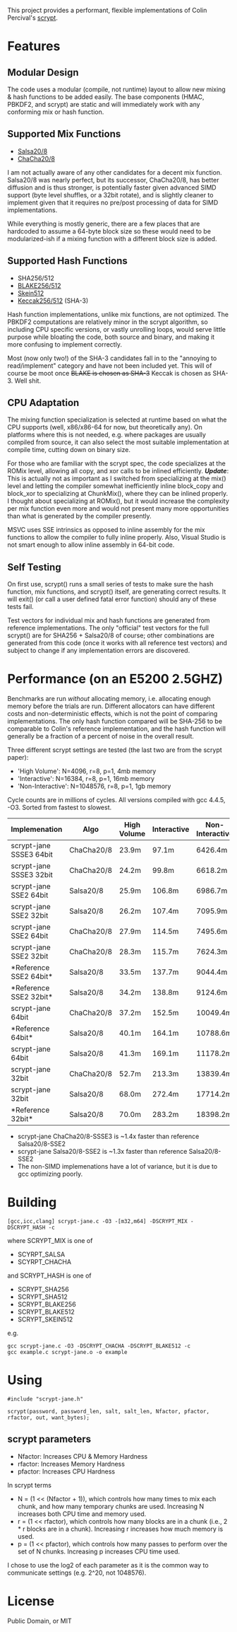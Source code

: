 This project provides a performant, flexible implementations of Colin Percival's [scrypt](http://www.tarsnap.com/scrypt.html).

# Features

## Modular Design

The code uses a modular (compile, not runtime) layout to allow new mixing & hash functions to be added easily. The base components (HMAC, PBKDF2, and scrypt) are static and will immediately work with any conforming mix or hash function.

## Supported Mix Functions

* [Salsa20/8](http://cr.yp.to/salsa20.html)
* [ChaCha20/8](http://cr.yp.to/chacha.html)

I am not actually aware of any other candidates for a decent mix function. Salsa20/8 was nearly perfect, but its successor, ChaCha20/8, has better diffusion and is thus stronger, is potentially faster given advanced SIMD support (byte level shuffles, or a 32bit rotate), and is slightly cleaner to implement given that it requires no pre/post processing of data for SIMD implementations. 

While everything is mostly generic, there are a few places that are hardcoded to assume a 64-byte block size so these would need to be modularized-ish if a mixing function with a different block size is added.

## Supported Hash Functions

* SHA256/512
* [BLAKE256/512](https://www.131002.net/blake/)
* [Skein512](http://www.skein-hash.info/)
* [Keccak256/512](http://keccak.noekeon.org/) (SHA-3)

Hash function implementations, unlike mix functions, are not optimized. The PBKDF2 computations are relatively minor in the scrypt algorithm, so including CPU specific versions, or vastly unrolling loops, would serve little purpose while bloating the code, both source and binary, and making it more confusing to implement correctly.

Most (now only two!) of the SHA-3 candidates fall in to the "annoying to read/implement" category and have not been included yet. This will of course be moot once ~~BLAKE is chosen as SHA-3~~ Keccak is chosen as SHA-3. Well shit.

## CPU Adaptation

The mixing function specialization is selected at runtime based on what the CPU supports (well, x86/x86-64 for now, but theoretically any). On platforms where this is not needed, e.g. where packages are usually compiled from source, it can also select the most suitable implementation at compile time, cutting down on binary size.

For those who are familiar with the scrypt spec, the code specializes at the ROMix level, allowing all copy, and xor calls to be inlined efficiently. ***Update***: This is actually not as important as I switched from specializing at the mix() level and letting the compiler somewhat inefficiently inline block_copy and block_xor to specializing at ChunkMix(), where they can be inlined properly. I thought about specializing at ROMix(), but it would increase the complexity per mix function even more and would not present many more opportunities than what is generated by the compiler presently.

MSVC uses SSE intrinsics as opposed to inline assembly for the mix functions to allow the compiler to fully inline properly. Also, Visual Studio is not smart enough to allow inline assembly in 64-bit code. 

## Self Testing

On first use, scrypt() runs a small series of tests to make sure the hash function, mix functions, and scrypt() itself, are generating correct results. It will exit() (or call a user defined fatal error function) should any of these tests fail. 

Test vectors for individual mix and hash functions are generated from reference implementations. The only "official" test vectors for the full scrypt() are for SHA256 + Salsa20/8 of course; other combinations are generated from this code (once it works with all reference test vectors) and subject to change if any implementation errors are discovered.

# Performance (on an E5200 2.5GHZ)

Benchmarks are run _without_ allocating memory, i.e. allocating enough memory before the trials are run. Different allocators can have different costs and non-deterministic effects, which is not the point of comparing implementations. The only hash function compared will be SHA-256 to be comparable to Colin's reference implementation, and the hash function will generally be a fraction of a percent of noise in the overall result.

Three different scrypt settings are tested (the last two are from the scrypt paper): 

* 'High Volume': N=4096, r=8, p=1, 4mb memory
* 'Interactive': N=16384, r=8, p=1, 16mb memory
* 'Non-Interactive': N=1048576, r=8, p=1, 1gb memory

Cycle counts are in millions of cycles. All versions compiled with gcc 4.4.5, -O3. Sorted from fastest to slowest.


<table>
<thead><tr><th>Implemenation</th><th>Algo</th><th>High Volume</th><th>Interactive</th><th>Non-Interactive</th></tr></thead>
<tbody>
<tr><td>scrypt-jane SSSE3 64bit</td><td>ChaCha20/8</td><td>23.9m</td><td> 97.1m</td><td> 6426.4m</td></tr>
<tr><td>scrypt-jane SSSE3 32bit</td><td>ChaCha20/8</td><td>24.2m</td><td> 99.8m</td><td> 6618.2m</td></tr>
<tr><td>scrypt-jane SSE2 64bit </td><td>Salsa20/8 </td><td>25.9m</td><td>106.8m</td><td> 6986.7m</td></tr>
<tr><td>scrypt-jane SSE2 32bit </td><td>Salsa20/8 </td><td>26.2m</td><td>107.4m</td><td> 7095.9m</td></tr>
<tr><td>scrypt-jane SSE2 64bit </td><td>ChaCha20/8</td><td>27.9m</td><td>114.5m</td><td> 7495.6m</td></tr>
<tr><td>scrypt-jane SSE2 32bit </td><td>ChaCha20/8</td><td>28.3m</td><td>115.7m</td><td> 7624.3m</td></tr>
<tr><td>*Reference SSE2 64bit* </td><td>Salsa20/8 </td><td>33.5m</td><td>137.7m</td><td> 9044.4m</td></tr>
<tr><td>*Reference SSE2 32bit* </td><td>Salsa20/8 </td><td>34.2m</td><td>138.8m</td><td> 9124.6m</td></tr>
<tr><td>scrypt-jane 64bit      </td><td>ChaCha20/8</td><td>37.2m</td><td>152.5m</td><td>10049.4m</td></tr>
<tr><td>*Reference 64bit*      </td><td>Salsa20/8 </td><td>40.1m</td><td>164.1m</td><td>10788.6m</td></tr>
<tr><td>scrypt-jane 64bit      </td><td>Salsa20/8 </td><td>41.3m</td><td>169.1m</td><td>11178.2m</td></tr>
<tr><td>scrypt-jane 32bit      </td><td>ChaCha20/8</td><td>52.7m</td><td>213.3m</td><td>13839.4m</td></tr>
<tr><td>scrypt-jane 32bit      </td><td>Salsa20/8 </td><td>68.0m</td><td>272.4m</td><td>17714.2m</td></tr>
<tr><td>*Reference 32bit*      </td><td>Salsa20/8 </td><td>70.0m</td><td>283.2m</td><td>18398.2m</td></tr>
</tbody>
</table>

* scrypt-jane ChaCha20/8-SSSE3 is ~1.4x faster than reference Salsa20/8-SSE2 
* scrypt-jane Salsa20/8-SSE2 is ~1.3x faster than reference Salsa20/8-SSE2 
* The non-SIMD implemenations have a lot of variance, but it is due to gcc optimizing poorly.

# Building

    [gcc,icc,clang] scrypt-jane.c -O3 -[m32,m64] -DSCRYPT_MIX -DSCRYPT_HASH -c

where SCRYPT_MIX is one of

* SCYRPT_SALSA
* SCYRPT_CHACHA

and SCRYPT_HASH is one of

* SCRYPT_SHA256
* SCRYPT_SHA512
* SCRYPT_BLAKE256
* SCRYPT_BLAKE512
* SCRYPT_SKEIN512

e.g.

    gcc scrypt-jane.c -O3 -DSCRYPT_CHACHA -DSCRYPT_BLAKE512 -c
    gcc example.c scrypt-jane.o -o example

# Using

    #include "scrypt-jane.h"

    scrypt(password, password_len, salt, salt_len, Nfactor, pfactor, rfactor, out, want_bytes);

## scrypt parameters

* Nfactor: Increases CPU & Memory Hardness
* rfactor: Increases Memory Hardness
* pfactor: Increases CPU Hardness

In scrypt terms

* N = (1 << (Nfactor + 1)), which controls how many times to mix each chunk, and how many temporary chunks are used. Increasing N increases both CPU time and memory used. 
* r = (1 << rfactor), which controls how many blocks are in a chunk (i.e., 2 * r blocks are in a chunk). Increasing r increases how much memory is used.
* p = (1 << pfactor), which controls how many passes to perform over the set of N chunks. Increasing p increases CPU time used.

I chose to use the log2 of each parameter as it is the common way to communicate settings (e.g. 2^20, not 1048576).

# License

Public Domain, or MIT